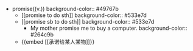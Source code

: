 - promise((v.))
  background-color:: #49767b
	- [[promise to do sth]]
	  background-color:: #533e7d
	- [[promise sb to do sth]]
	  background-color:: #533e7d
		- My mother promise me to buy a computer.
		  background-color:: #264c9b
	- {{embed [[承诺给某人某物]]}}